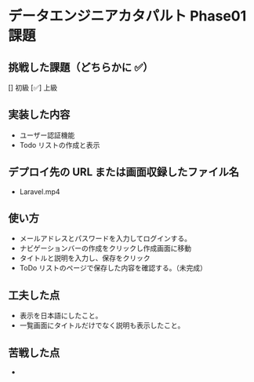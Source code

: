 # データエンジニアカタパルト Phase01 課題

## 挑戦した課題（どちらかに ✅）

[] 初級
[✅] 上級

## 実装した内容

-   ユーザー認証機能
-   Todo リストの作成と表示

## デプロイ先の URL または画面収録したファイル名

-   Laravel.mp4

## 使い方

-   メールアドレスとパスワードを入力してログインする。
-   ナビゲーションバーの作成をクリックし作成画面に移動
-   タイトルと説明を入力し、保存をクリック
-   ToDo リストのページで保存した内容を確認する。（未完成）

## 工夫した点

-   表示を日本語にしたこと。
-   一覧画面にタイトルだけでなく説明も表示したこと。

## 苦戦した点

-
